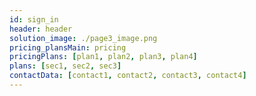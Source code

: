 ```yaml
---
id: sign_in
header: header
solution_image: ./page3_image.png
pricing_plansMain: pricing
pricingPlans: [plan1, plan2, plan3, plan4]
plans: [sec1, sec2, sec3]
contactData: [contact1, contact2, contact3, contact4]
---
```

